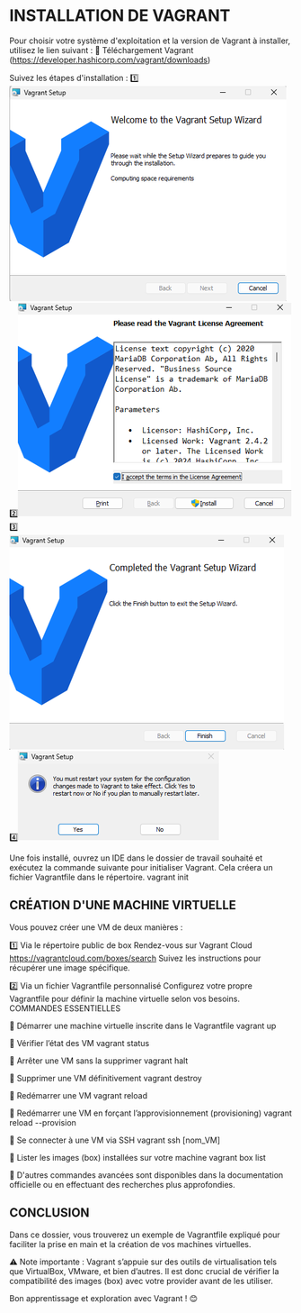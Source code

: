 # INSTALLATION DE VAGRANT
Pour choisir votre système d'exploitation et la version de Vagrant à installer, utilisez le lien suivant :
🔗 Téléchargement Vagrant (https://developer.hashicorp.com/vagrant/downloads)

Suivez les étapes d'installation :
1️⃣![alt text](1-install_vagrant.png)
2️⃣![alt text](2-install_vagrant.png)
3️⃣![alt text](3-install_vagrant.png)
4️⃣![alt text](4-install_vagrant.png)

Une fois installé, ouvrez un IDE dans le dossier de travail souhaité et exécutez la commande suivante pour initialiser Vagrant. Cela créera un fichier Vagrantfile dans le répertoire.
vagrant init

## CRÉATION D'UNE MACHINE VIRTUELLE
Vous pouvez créer une VM de deux manières :

1️⃣ Via le répertoire public de box
Rendez-vous sur Vagrant Cloud https://vagrantcloud.com/boxes/search
Suivez les instructions pour récupérer une image spécifique.

2️⃣ Via un fichier Vagrantfile personnalisé
Configurez votre propre Vagrantfile pour définir la machine virtuelle selon vos besoins.
COMMANDES ESSENTIELLES

🔹 Démarrer une machine virtuelle inscrite dans le Vagrantfile
vagrant up

🔹 Vérifier l’état des VM
vagrant status

🔹 Arrêter une VM sans la supprimer
vagrant halt

🔹 Supprimer une VM définitivement
vagrant destroy

🔹 Redémarrer une VM
vagrant reload

🔹 Redémarrer une VM en forçant l’approvisionnement (provisioning)
vagrant reload --provision

🔹 Se connecter à une VM via SSH
vagrant ssh [nom_VM]

🔹 Lister les images (box) installées sur votre machine
vagrant box list


📌 D'autres commandes avancées sont disponibles dans la documentation officielle ou en effectuant des recherches plus approfondies.

## CONCLUSION
Dans ce dossier, vous trouverez un exemple de Vagrantfile expliqué pour faciliter la prise en main et la création de vos machines virtuelles.

⚠ Note importante : Vagrant s’appuie sur des outils de virtualisation tels que VirtualBox, VMware, et bien d’autres. Il est donc crucial de vérifier la compatibilité des images (box) avec votre provider avant de les utiliser.

Bon apprentissage et exploration avec Vagrant ! 😊